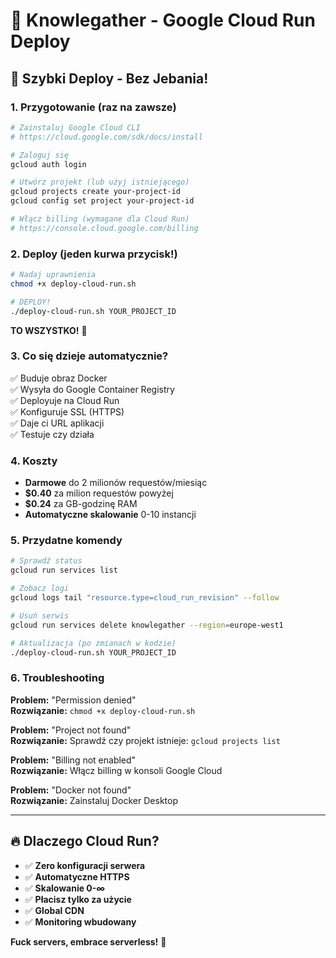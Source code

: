 # 🚀 Knowlegather - Google Cloud Run Deploy

## 🎯 Szybki Deploy - Bez Jebania!

### 1. Przygotowanie (raz na zawsze)

```bash
# Zainstaluj Google Cloud CLI
# https://cloud.google.com/sdk/docs/install

# Zaloguj się
gcloud auth login

# Utwórz projekt (lub użyj istniejącego)
gcloud projects create your-project-id
gcloud config set project your-project-id

# Włącz billing (wymagane dla Cloud Run)
# https://console.cloud.google.com/billing
```

### 2. Deploy (jeden kurwa przycisk!)

```bash
# Nadaj uprawnienia
chmod +x deploy-cloud-run.sh

# DEPLOY!
./deploy-cloud-run.sh YOUR_PROJECT_ID
```

**TO WSZYSTKO!** 🎉

### 3. Co się dzieje automatycznie?

✅ Buduje obraz Docker  
✅ Wysyła do Google Container Registry  
✅ Deployuje na Cloud Run  
✅ Konfiguruje SSL (HTTPS)  
✅ Daje ci URL aplikacji  
✅ Testuje czy działa  

### 4. Koszty

- **Darmowe** do 2 milionów requestów/miesiąc
- **$0.40** za milion requestów powyżej
- **$0.24** za GB-godzinę RAM
- **Automatyczne skalowanie** 0-10 instancji

### 5. Przydatne komendy

```bash
# Sprawdź status
gcloud run services list

# Zobacz logi
gcloud logs tail "resource.type=cloud_run_revision" --follow

# Usuń serwis
gcloud run services delete knowlegather --region=europe-west1

# Aktualizacja (po zmianach w kodzie)
./deploy-cloud-run.sh YOUR_PROJECT_ID
```

### 6. Troubleshooting

**Problem:** "Permission denied"  
**Rozwiązanie:** `chmod +x deploy-cloud-run.sh`

**Problem:** "Project not found"  
**Rozwiązanie:** Sprawdź czy projekt istnieje: `gcloud projects list`

**Problem:** "Billing not enabled"  
**Rozwiązanie:** Włącz billing w konsoli Google Cloud

**Problem:** "Docker not found"  
**Rozwiązanie:** Zainstaluj Docker Desktop

---

## 🔥 Dlaczego Cloud Run?

- ✅ **Zero konfiguracji serwera**
- ✅ **Automatyczne HTTPS**
- ✅ **Skalowanie 0-∞**
- ✅ **Płacisz tylko za użycie**
- ✅ **Global CDN**
- ✅ **Monitoring wbudowany**

**Fuck servers, embrace serverless!** 🚀 